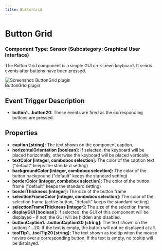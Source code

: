 ```yaml
---
title: ButtonGrid
---
```


# Button Grid

### Component Type: Sensor (Subcategory: Graphical User Interface)

The Button Grid component is a simple GUI on-screen keyboard. It sends events after buttons have been pressed.

![Screenshot:
        ButtonGrid plugin](./img/ButtonGrid.jpg "Screenshot: ButtonGrid plugin")  
ButtonGrid plugin

## Event Trigger Description

- **button1...button20:** These events are fired as the corresponding buttons are pressed.

## Properties

- **caption \[string\]:** The text shown on the component caption.
- **horizontalOrientation \[boolean\]:** If selected, the keyboard will be placed horizontally, otherwise the keyboard will be placed vertically.
- **textColor \[integer, combobox selection\]:** The color of the caption text ("default" keeps the standard setting)
- **backgroundColor \[integer, combobox selection\]:** The color of the button background ("default" keeps the standard setting)
- **borderColor \[integer, combobox selection\]:** The color of the button frame ("default" keeps the standard setting)
- **borderThickness \[integer\]:** The size of the button frame
- **selectionFrameColor \[integer, combobox selection\]:** The color of the selection frame (active button, "default" keeps the standard setting)
- **selectionFrameThickness \[integer\]:** The size of the selection frame
- **displayGUI \[boolean\]:** if selected, the GUI of this component will be displayed - if not, the GUI will be hidden and disabled.
- **buttonCaption1...buttonCaption20 \[string\]:** The text shown on the buttons:1...20. If the text is empty, the button will not be displayed at all.
- **toolTip1...toolTip20 \[string\]:** The text shown as tooltip when the mouse hovers over a corresponding button. If the text is empty, no tooltip will be displayed.
